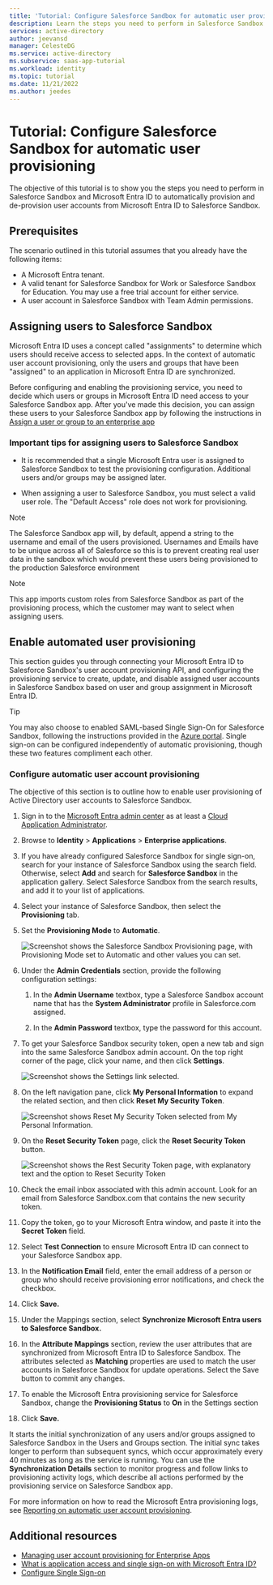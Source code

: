 ```yaml
---
title: 'Tutorial: Configure Salesforce Sandbox for automatic user provisioning with Microsoft Entra ID| Microsoft Docs'
description: Learn the steps you need to perform in Salesforce Sandbox and Microsoft Entra ID to automatically provision and de-provision user accounts from Microsoft Entra ID to Salesforce Sandbox.
services: active-directory
author: jeevansd
manager: CelesteDG
ms.service: active-directory
ms.subservice: saas-app-tutorial
ms.workload: identity
ms.topic: tutorial
ms.date: 11/21/2022
ms.author: jeedes
---
```

# Tutorial: Configure Salesforce Sandbox for automatic user provisioning

The objective of this tutorial is to show you the steps you need to perform in Salesforce Sandbox and Microsoft Entra ID to automatically provision and de-provision user accounts from Microsoft Entra ID to Salesforce Sandbox.

## Prerequisites

The scenario outlined in this tutorial assumes that you already have the following items:

*   A Microsoft Entra tenant.
*   A valid tenant for Salesforce Sandbox for Work or Salesforce Sandbox for Education. You may use a free trial     account for either service.
*   A user account in Salesforce Sandbox with Team Admin permissions.

## Assigning users to Salesforce Sandbox

Microsoft Entra ID uses a concept called "assignments" to determine which users should receive access to selected apps. In the context of automatic user account provisioning, only the users and groups that have been "assigned" to an application in Microsoft Entra ID are synchronized.

Before configuring and enabling the provisioning service, you need to decide which users or groups in Microsoft Entra ID need access to your Salesforce Sandbox app. After you've made this decision, you can assign these users to your Salesforce Sandbox app by following the instructions in [Assign a user or group to an enterprise app](~/identity/enterprise-apps/assign-user-or-group-access-portal.md)

### Important tips for assigning users to Salesforce Sandbox

* It is recommended that a single Microsoft Entra user is assigned to Salesforce Sandbox to test the provisioning configuration. Additional users and/or groups may be assigned later.

* When assigning a user to Salesforce Sandbox, you must select a valid user role. The "Default Access" role does not work for provisioning.

> [!NOTE]
> The Salesforce Sandbox app will, by default, append a string to the username and email of the users provisioned. Usernames and Emails have to be unique across all of Salesforce so this is to prevent creating real user data in the sandbox which would prevent these users being provisioned to the production Salesforce environment 

> [!NOTE]
> This app imports custom roles from Salesforce Sandbox as part of the provisioning process, which the customer may want to select when assigning users.

## Enable automated user provisioning

This section guides you through connecting your Microsoft Entra ID to Salesforce Sandbox's user account provisioning API, and configuring the provisioning service to create, update, and disable assigned user accounts in Salesforce Sandbox based on user and group assignment in Microsoft Entra ID.

>[!Tip]
>You may also choose to enabled SAML-based Single Sign-On for Salesforce Sandbox, following the instructions provided in the [Azure portal](https://portal.azure.com). Single sign-on can be configured independently of automatic provisioning, though these two features compliment each other.

### Configure automatic user account provisioning

The objective of this section is to outline how to enable user provisioning of Active Directory user accounts to Salesforce Sandbox.

1. Sign in to the [Microsoft Entra admin center](https://entra.microsoft.com) as at least a [Cloud Application Administrator](~/identity/role-based-access-control/permissions-reference.md#cloud-application-administrator).
1. Browse to **Identity** > **Applications** > **Enterprise applications**.

1. If you have already configured Salesforce Sandbox for single sign-on, search for your instance of Salesforce Sandbox using the search field. Otherwise, select **Add** and search for **Salesforce Sandbox** in the application gallery. Select Salesforce Sandbox from the search results, and add it to your list of applications.

1. Select your instance of Salesforce Sandbox, then select the **Provisioning** tab.

1. Set the **Provisioning Mode** to **Automatic**.

    ![Screenshot shows the Salesforce Sandbox Provisioning page, with Provisioning Mode set to Automatic and other values you can set.](./media/salesforce-sandbox-provisioning-tutorial/provisioning.png)

1. Under the **Admin Credentials** section, provide the following configuration settings:
   
    1. In the **Admin Username** textbox, type a Salesforce Sandbox account name that has the **System Administrator** profile in Salesforce.com assigned.
   
    1. In the **Admin Password** textbox, type the password for this account.

1. To get your Salesforce Sandbox security token, open a new tab and sign into the same Salesforce Sandbox admin account. On the top right corner of the page, click your name, and then click **Settings**.

     ![Screenshot shows the Settings link selected.](./media/salesforce-sandbox-provisioning-tutorial/sf-my-settings.png "Enable automatic user provisioning")

1. On the left navigation pane, click **My Personal Information** to expand the related section, and then click **Reset My Security Token**.
  
    ![Screenshot shows Reset My Security Token selected from My Personal Information.](./media/salesforce-sandbox-provisioning-tutorial/sf-personal-reset.png "Enable automatic user provisioning")

1. On the **Reset Security Token** page, click the **Reset Security Token** button.

    ![Screenshot shows the Rest Security Token page, with explanatory text and the option to Reset Security Token](./media/salesforce-sandbox-provisioning-tutorial/sf-reset-token.png "Enable automatic user provisioning")

1. Check the email inbox associated with this admin account. Look for an email from Salesforce Sandbox.com that contains the new security token.

1. Copy the token, go to your Microsoft Entra window, and paste it into the **Secret Token** field.

1. Select **Test Connection** to ensure Microsoft Entra ID can connect to your Salesforce Sandbox app.

1. In the **Notification Email** field, enter the email address of a person or group who should receive provisioning error notifications, and check the checkbox.

1. Click **Save.**  
    
1.  Under the Mappings section, select **Synchronize Microsoft Entra users to Salesforce Sandbox.**

1. In the **Attribute Mappings** section, review the user attributes that are synchronized from Microsoft Entra ID to Salesforce Sandbox. The attributes selected as **Matching** properties are used to match the user accounts in Salesforce Sandbox for update operations. Select the Save button to commit any changes.

1. To enable the Microsoft Entra provisioning service for Salesforce Sandbox, change the **Provisioning Status** to **On** in the Settings section

1. Click **Save.**

It starts the initial synchronization of any users and/or groups assigned to Salesforce Sandbox in the Users and Groups section. The initial sync takes longer to perform than subsequent syncs, which occur approximately every 40 minutes as long as the service is running. You can use the **Synchronization Details** section to monitor progress and follow links to provisioning activity logs, which describe all actions performed by the provisioning service on Salesforce Sandbox app.

For more information on how to read the Microsoft Entra provisioning logs, see [Reporting on automatic user account provisioning](../app-provisioning/check-status-user-account-provisioning.md).

## Additional resources

* [Managing user account provisioning for Enterprise Apps](tutorial-list.md)
* [What is application access and single sign-on with Microsoft Entra ID?](~/identity/enterprise-apps/what-is-single-sign-on.md)
* [Configure Single Sign-on](./salesforce-sandbox-tutorial.md)
